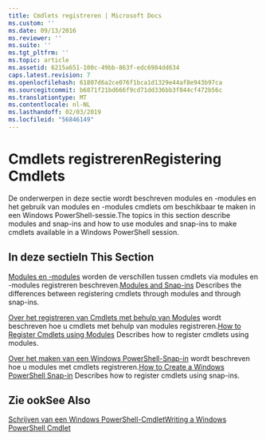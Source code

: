 ```yaml
---
title: Cmdlets registreren | Microsoft Docs
ms.custom: ''
ms.date: 09/13/2016
ms.reviewer: ''
ms.suite: ''
ms.tgt_pltfrm: ''
ms.topic: article
ms.assetid: 6215a651-100c-49bb-863f-edc6984dd634
caps.latest.revision: 7
ms.openlocfilehash: 61807d6a2ce076f1bca1d1329e44af8e943b97ca
ms.sourcegitcommit: b6871f21bd666f9cd71dd336bb3f844cf472b56c
ms.translationtype: MT
ms.contentlocale: nl-NL
ms.lasthandoff: 02/03/2019
ms.locfileid: "56846149"
---
```

# <a name="registering-cmdlets"></a><span data-ttu-id="61daf-102">Cmdlets registreren</span><span class="sxs-lookup"><span data-stu-id="61daf-102">Registering Cmdlets</span></span>

<span data-ttu-id="61daf-103">De onderwerpen in deze sectie wordt beschreven modules en -modules en het gebruik van modules en -modules cmdlets om beschikbaar te maken in een Windows PowerShell-sessie.</span><span class="sxs-lookup"><span data-stu-id="61daf-103">The topics in this section describe modules and snap-ins and how to use modules and snap-ins to make cmdlets available in a Windows PowerShell session.</span></span>

## <a name="in-this-section"></a><span data-ttu-id="61daf-104">In deze sectie</span><span class="sxs-lookup"><span data-stu-id="61daf-104">In This Section</span></span>

<span data-ttu-id="61daf-105">[Modules en -modules](./modules-and-snap-ins.md) worden de verschillen tussen cmdlets via modules en -modules registreren beschreven.</span><span class="sxs-lookup"><span data-stu-id="61daf-105">[Modules and Snap-ins](./modules-and-snap-ins.md) Describes the differences between registering cmdlets through modules and through snap-ins.</span></span>

<span data-ttu-id="61daf-106">[Over het registreren van Cmdlets met behulp van Modules](./how-to-import-cmdlets-using-modules.md) wordt beschreven hoe u cmdlets met behulp van modules registreren.</span><span class="sxs-lookup"><span data-stu-id="61daf-106">[How to Register Cmdlets using Modules](./how-to-import-cmdlets-using-modules.md) Describes how to register cmdlets using modules.</span></span>

<span data-ttu-id="61daf-107">[Over het maken van een Windows PowerShell-Snap-in](./how-to-create-a-windows-powershell-snap-in.md) wordt beschreven hoe u modules met cmdlets registreren.</span><span class="sxs-lookup"><span data-stu-id="61daf-107">[How to Create a Windows PowerShell Snap-in](./how-to-create-a-windows-powershell-snap-in.md) Describes how to register cmdlets using snap-ins.</span></span>

## <a name="see-also"></a><span data-ttu-id="61daf-108">Zie ook</span><span class="sxs-lookup"><span data-stu-id="61daf-108">See Also</span></span>

[<span data-ttu-id="61daf-109">Schrijven van een Windows PowerShell-Cmdlet</span><span class="sxs-lookup"><span data-stu-id="61daf-109">Writing a Windows PowerShell Cmdlet</span></span>](./writing-a-windows-powershell-cmdlet.md)
